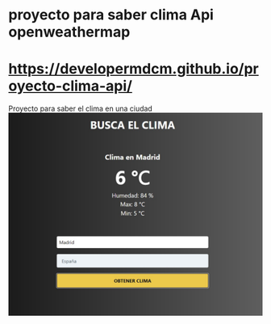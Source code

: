 # proyecto para saber clima Api openweathermap
# https://developermdcm.github.io/proyecto-clima-api/
Proyecto para saber el clima en una ciudad
![Image](https://github.com/DeveloperMDCM/proyecto-clima-api/blob/master/bg.jpg)
